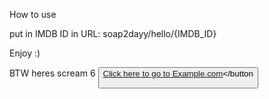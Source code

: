 How to use

put in IMDB ID  in URL: soap2dayy/hello/{IMDB_ID}

Enjoy :)

BTW heres scream 6
    <button><a href="">Click here to go to Example.com</a></button
